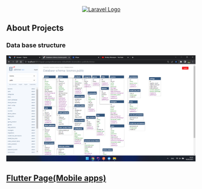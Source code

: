 <p align="center"><a href="https://laravel.com" target="_blank"><img src="https://raw.githubusercontent.com/laravel/art/master/logo-lockup/5%20SVG/2%20CMYK/1%20Full%20Color/laravel-logolockup-cmyk-red.svg" width="400" alt="Laravel Logo"></a></p>

## About Projects
<h3>Data base structure</h3>
<img src="public/Untitled.png">
<h2><a href="https://www.figma.com/file/grsR17TFu3zqFP4kNS8k8e/Космос?type=design&node-id=0-1&t=r91x0PoM8u5X7AbP-0">Flutter Page(Mobile apps)</a></h2>


